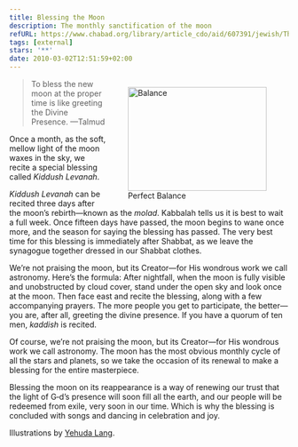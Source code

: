 ```yaml
---
title: Blessing the Moon
description: The monthly sanctification of the moon
refURL: https://www.chabad.org/library/article_cdo/aid/607391/jewish/Thank-G-d-for-the-Moon.htm
tags: [external]
stars: '**'
date: 2010-03-02T12:51:59+02:00
---
```


<figure style="float:right">
<img src="/posts/img/judaica/moon.webp" alt="Balance" width="250" height="187">
<figcaption>Perfect Balance</figcaption>
</figure>

> To bless the new moon at the proper time is like greeting the Divine Presence. &mdash;Talmud

Once a month, as the soft, mellow light of the moon waxes in the sky, we recite a special blessing called _Kiddush Levanah_.

_Kiddush Levanah_ can be recited three days after the moon’s rebirth—known as the _molad_. Kabbalah tells us it is best to wait a full week. Once fifteen days have passed, the moon begins to wane once more, and the season for saying the blessing has passed. The very best time for this blessing is immediately after Shabbat, as we leave the synagogue together dressed in our Shabbat clothes.

We’re not praising the moon, but its Creator&mdash;for His wondrous work we call astronomy. Here’s the formula: After nightfall, when the moon is fully visible and unobstructed by cloud cover, stand under the open sky and look once at the moon. Then face east and recite the blessing, along with a few accompanying prayers. The more people you get to participate, the better&mdash;you are, after all, greeting the divine presence. If you have a quorum of ten men, _kaddish_ is recited.

Of course, we’re not praising the moon, but its Creator&mdash;for His wondrous work we call astronomy. The moon has the most obvious monthly cycle of all the stars and planets, so we take the occasion of its renewal to make a blessing for the entire masterpiece.

Blessing the moon on its reappearance is a way of renewing our trust that the light of G‑d’s presence will soon fill all the earth, and our people will be redeemed from exile, very soon in our time. Which is why the blessing is concluded with songs and dancing in celebration and joy.

Illustrations by [Yehuda Lang](https://www.chabad.org/article.asp?aid=569682).

